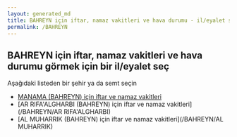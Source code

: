 ```yaml
---
layout: generated_md
title: BAHREYN için iftar, namaz vakitleri ve hava durumu - il/eyalet seç
permalink: /BAHREYN
---
```


## BAHREYN için iftar, namaz vakitleri ve hava durumu  görmek için bir il/eyalet seç

Aşağıdaki listeden bir şehir ya da semt seçin

* [MANAMA (BAHREYN) için iftar ve namaz vakitleri](/BAHREYN/MANAMA)
* [AR RIFA'ALGHARBI (BAHREYN) için iftar ve namaz vakitleri](/BAHREYN/AR RIFA'ALGHARBI)
* [AL MUHARRIK (BAHREYN) için iftar ve namaz vakitleri](/BAHREYN/AL MUHARRIK)
